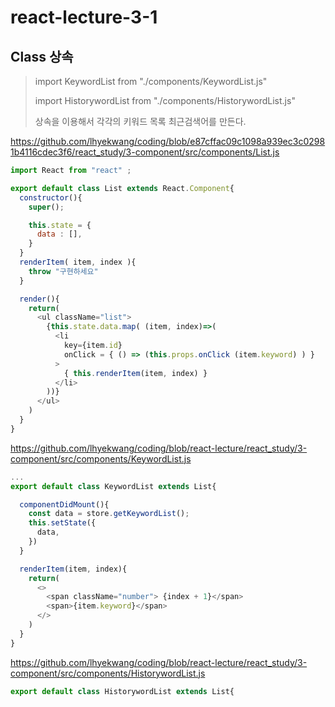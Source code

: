 # react-lecture-3-1

## Class 상속

> import KeywordList from "./components/KeywordList.js"
>
> import HistorywordList from "./components/HistorywordList.js"
>
> 상속을 이용해서 각각의 키워드 목록 최근검색어를 만든다.

https://github.com/lhyekwang/coding/blob/e87cffac09c1098a939ec3c02981b4116cdec3f6/react_study/3-component/src/components/List.js
```javascript
import React from "react" ;

export default class List extends React.Component{
  constructor(){
    super();

    this.state = {
      data : [],
    }
  }
  renderItem( item, index ){
    throw "구현하세요"
  }

  render(){
    return(
      <ul className="list">
        {this.state.data.map( (item, index)=>(          
          <li 
            key={item.id}
            onClick = { () => (this.props.onClick (item.keyword) ) }
          >
            { this.renderItem(item, index) }            
          </li>
        ))}
      </ul>
    )
  }
}

```
https://github.com/lhyekwang/coding/blob/react-lecture/react_study/3-component/src/components/KeywordList.js
```javascript
...
export default class KeywordList extends List{

  componentDidMount(){
    const data = store.getKeywordList();
    this.setState({
      data, 
    })
  }

  renderItem(item, index){
    return(
      <>
        <span className="number"> {index + 1}</span>
        <span>{item.keyword}</span>
      </>
    )
  }
}
```
https://github.com/lhyekwang/coding/blob/react-lecture/react_study/3-component/src/components/HistorywordList.js
```javascript
export default class HistorywordList extends List{

```



